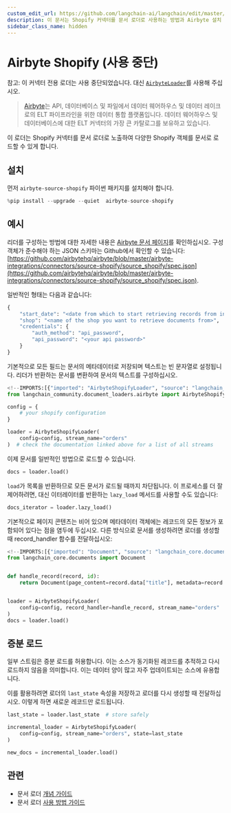 ```yaml
---
custom_edit_url: https://github.com/langchain-ai/langchain/edit/master/docs/docs/integrations/document_loaders/airbyte_shopify.ipynb
description: 이 문서는 Shopify 커넥터를 문서 로더로 사용하는 방법과 Airbyte 설치 및 구성에 대한 정보를 제공합니다.
sidebar_class_name: hidden
---
```


# Airbyte Shopify (사용 중단)

참고: 이 커넥터 전용 로더는 사용 중단되었습니다. 대신 [`AirbyteLoader`](/docs/integrations/document_loaders/airbyte)를 사용해 주십시오.

> [Airbyte](https://github.com/airbytehq/airbyte)는 API, 데이터베이스 및 파일에서 데이터 웨어하우스 및 데이터 레이크로의 ELT 파이프라인을 위한 데이터 통합 플랫폼입니다. 데이터 웨어하우스 및 데이터베이스에 대한 ELT 커넥터의 가장 큰 카탈로그를 보유하고 있습니다.

이 로더는 Shopify 커넥터를 문서 로더로 노출하여 다양한 Shopify 객체를 문서로 로드할 수 있게 합니다.

## 설치

먼저 `airbyte-source-shopify` 파이썬 패키지를 설치해야 합니다.

```python
%pip install --upgrade --quiet  airbyte-source-shopify
```


## 예시

리더를 구성하는 방법에 대한 자세한 내용은 [Airbyte 문서 페이지](https://docs.airbyte.com/integrations/sources/shopify/)를 확인하십시오. 구성 객체가 준수해야 하는 JSON 스키마는 Github에서 확인할 수 있습니다: [https://github.com/airbytehq/airbyte/blob/master/airbyte-integrations/connectors/source-shopify/source_shopify/spec.json](https://github.com/airbytehq/airbyte/blob/master/airbyte-integrations/connectors/source-shopify/source_shopify/spec.json).

일반적인 형태는 다음과 같습니다:
```python
{
    "start_date": "<date from which to start retrieving records from in ISO format, e.g. 2020-10-20T00:00:00Z>",
    "shop": "<name of the shop you want to retrieve documents from>",
    "credentials": {
        "auth_method": "api_password",
        "api_password": "<your api password>"
    }
}
```


기본적으로 모든 필드는 문서의 메타데이터로 저장되며 텍스트는 빈 문자열로 설정됩니다. 리더가 반환하는 문서를 변환하여 문서의 텍스트를 구성하십시오.

```python
<!--IMPORTS:[{"imported": "AirbyteShopifyLoader", "source": "langchain_community.document_loaders.airbyte", "docs": "https://api.python.langchain.com/en/latest/document_loaders/langchain_community.document_loaders.airbyte.AirbyteShopifyLoader.html", "title": "Airbyte Shopify (Deprecated)"}]-->
from langchain_community.document_loaders.airbyte import AirbyteShopifyLoader

config = {
    # your shopify configuration
}

loader = AirbyteShopifyLoader(
    config=config, stream_name="orders"
)  # check the documentation linked above for a list of all streams
```


이제 문서를 일반적인 방법으로 로드할 수 있습니다.

```python
docs = loader.load()
```


`load`가 목록을 반환하므로 모든 문서가 로드될 때까지 차단됩니다. 이 프로세스를 더 잘 제어하려면, 대신 이터레이터를 반환하는 `lazy_load` 메서드를 사용할 수도 있습니다:

```python
docs_iterator = loader.lazy_load()
```


기본적으로 페이지 콘텐츠는 비어 있으며 메타데이터 객체에는 레코드의 모든 정보가 포함되어 있다는 점을 염두에 두십시오. 다른 방식으로 문서를 생성하려면 로더를 생성할 때 record_handler 함수를 전달하십시오:

```python
<!--IMPORTS:[{"imported": "Document", "source": "langchain_core.documents", "docs": "https://api.python.langchain.com/en/latest/documents/langchain_core.documents.base.Document.html", "title": "Airbyte Shopify (Deprecated)"}]-->
from langchain_core.documents import Document


def handle_record(record, id):
    return Document(page_content=record.data["title"], metadata=record.data)


loader = AirbyteShopifyLoader(
    config=config, record_handler=handle_record, stream_name="orders"
)
docs = loader.load()
```


## 증분 로드

일부 스트림은 증분 로드를 허용합니다. 이는 소스가 동기화된 레코드를 추적하고 다시 로드하지 않음을 의미합니다. 이는 데이터 양이 많고 자주 업데이트되는 소스에 유용합니다.

이를 활용하려면 로더의 `last_state` 속성을 저장하고 로더를 다시 생성할 때 전달하십시오. 이렇게 하면 새로운 레코드만 로드됩니다.

```python
last_state = loader.last_state  # store safely

incremental_loader = AirbyteShopifyLoader(
    config=config, stream_name="orders", state=last_state
)

new_docs = incremental_loader.load()
```


## 관련

- 문서 로더 [개념 가이드](/docs/concepts/#document-loaders)
- 문서 로더 [사용 방법 가이드](/docs/how_to/#document-loaders)